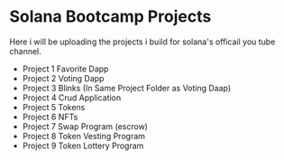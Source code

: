 # Solana Bootcamp Projects

Here i will be uploading the projects i build for solana's officail you tube channel.

- Project 1 Favorite Dapp
- Project 2 Voting Dapp
- Project 3 Blinks (In Same Project Folder as Voting Daap)
- Project 4 Crud Application
- Project 5 Tokens
- Project 6 NFTs
- Project 7 Swap Program (escrow)
- Project 8 Token Vesting Program
- Project 9 Token Lottery Program 
